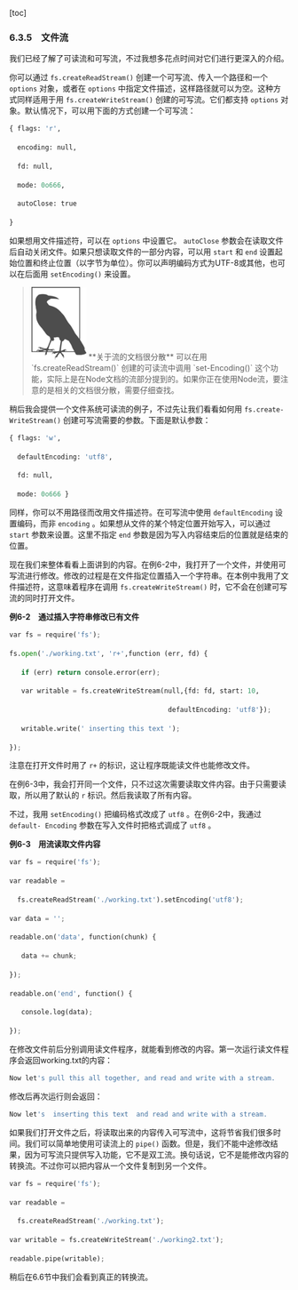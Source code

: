 [toc]

### 6.3.5　文件流

我们已经了解了可读流和可写流，不过我想多花点时间对它们进行更深入的介绍。

你可以通过 `fs.createReadStream()` 创建一个可写流、传入一个路径和一个 `options` 对象，或者在 `options` 中指定文件描述，这样路径就可以为空。这种方式同样适用于用 `fs.createWriteStream()` 创建的可写流。它们都支持 `options` 对象。默认情况下，可以用下面的方式创建一个可写流：

```python
{ flags: 'r',

  encoding: null,

  fd: null,

  mode: 0o666,

  autoClose: true

}
```

如果想用文件描述符，可以在 `options` 中设置它。 `autoClose` 参数会在读取文件后自动关闭文件。如果只想读取文件的一部分内容，可以用 `start` 和 `end` 设置起始位置和终止位置（以字节为单位）。你可以声明编码方式为UTF-8或其他，也可以在后面用 `setEncoding()` 来设置。

> <img class="my_markdown" src="./images/72.png" style="width:99px;  height: 131px; " width="10%"/>
> **关于流的文档很分散**
> 可以在用 `fs.createReadStream()` 创建的可读流中调用 `set-Encoding()` 这个功能，实际上是在Node文档的流部分提到的。如果你正在使用Node流，要注意的是相关的文档很分散，需要仔细查找。

稍后我会提供一个文件系统可读流的例子，不过先让我们看看如何用 `fs.create- WriteStream()` 创建可写流需要的参数。下面是默认参数：

```python
{ flags: 'w',

  defaultEncoding: 'utf8',

  fd: null,

  mode: 0o666 }
```

同样，你可以不用路径而改用文件描述符。在可写流中使用 `defaultEncoding` 设置编码，而非 `encoding` 。如果想从文件的某个特定位置开始写入，可以通过 `start` 参数来设置。这里不指定 `end` 参数是因为写入内容结束后的位置就是结束的位置。

现在我们来整体看看上面讲到的内容。在例6-2中，我打开了一个文件，并使用可写流进行修改。修改的过程是在文件指定位置插入一个字符串。在本例中我用了文件描述符，这意味着程序在调用 `fs.createWriteStream()` 时，它不会在创建可写流的同时打开文件。

**例6-2　通过插入字符串修改已有文件**

```python
var fs = require('fs');

fs.open('./working.txt', 'r+',function (err, fd) {

   if (err) return console.error(err);

   var writable = fs.createWriteStream(null,{fd: fd, start: 10,

                                        defaultEncoding: 'utf8'});

   writable.write(' inserting this text ');

});
```

注意在打开文件时用了 `r+` 的标识，这让程序既能读文件也能修改文件。

在例6-3中，我会打开同一个文件，只不过这次需要读取文件内容。由于只需要读取，所以用了默认的 `r` 标识。然后我读取了所有内容。

不过，我用 `setEncoding()` 把编码格式改成了 `utf8` 。在例6-2中，我通过 `default- Encoding` 参数在写入文件时把格式调成了 `utf8` 。

**例6-3　用流读取文件内容**

```python
var fs = require('fs');

var readable =

  fs.createReadStream('./working.txt').setEncoding('utf8');

var data = '';

readable.on('data', function(chunk) {

   data += chunk;

});

readable.on('end', function() {

   console.log(data);

});
```

在修改文件前后分别调用读文件程序，就能看到修改的内容。第一次运行读文件程序会返回working.txt的内容：

```python
Now let's pull this all together, and read and write with a stream.
```

修改后再次运行则会返回：

```python
Now let's  inserting this text  and read and write with a stream.
```

如果我们打开文件之后，将读取出来的内容传入可写流中，这将节省我们很多时间。我们可以简单地使用可读流上的 `pipe()` 函数。但是，我们不能中途修改结果，因为可写流只提供写入功能，它不是双工流。换句话说，它不是能修改内容的转换流。不过你可以把内容从一个文件复制到另一个文件。

```python
var fs = require('fs');

var readable =

  fs.createReadStream('./working.txt');

var writable = fs.createWriteStream('./working2.txt');

readable.pipe(writable);
```

稍后在6.6节中我们会看到真正的转换流。

